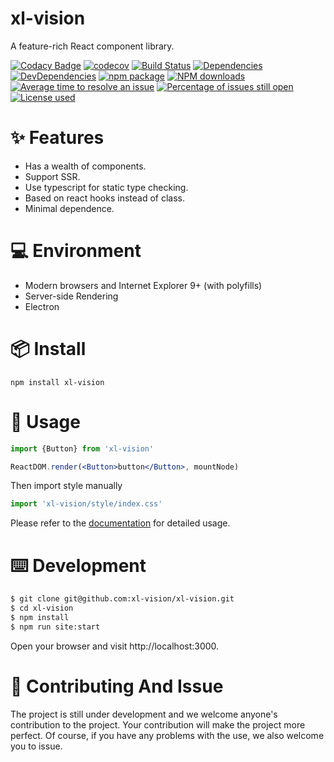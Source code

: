 # xl-vision

A feature-rich React component library.

[![Codacy Badge](https://api.codacy.com/project/badge/Grade/391165543cfc4c0985d714660f86fa0f)](https://www.codacy.com/app/xl-vision/xl-vision?utm_source=github.com&amp;utm_medium=referral&amp;utm_content=xl-vision/xl-vision&amp;utm_campaign=Badge_Grade)
[![codecov](https://codecov.io/gh/xl-vision/xl-vision/branch/master/graph/badge.svg)](https://codecov.io/gh/xl-vision/xl-vision)
[![Build Status](https://api.travis-ci.com/xl-vision/xl-vision.svg?branch=master)](https://travis-ci.com/xl-vision/xl-vision)
[![Dependencies](https://david-dm.org/xl-vision/xl-vision/status.svg)](https://david-dm.org/xl-vision/xl-vision)
[![DevDependencies](https://david-dm.org/xl-vision/xl-vision/dev-status.svg)](https://david-dm.org/xl-vision/xl-vision?type=dev)
[![npm package](https://img.shields.io/npm/v/xl-vision.svg)](https://www.npmjs.org/package/xl-vision)
[![NPM downloads](http://img.shields.io/npm/dm/xl-vision.svg)](https://www.npmjs.org/package/xl-vision)
[![Average time to resolve an issue](http://isitmaintained.com/badge/resolution/xl-vision/xl-vision.svg)](http://isitmaintained.com/project/xl-vision/xl-vision "Average time to resolve an issue")
[![Percentage of issues still open](http://isitmaintained.com/badge/open/xl-vision/xl-vision.svg)](http://isitmaintained.com/project/xl-vision/xl-vision "Percentage of issues still open")
[![License used](https://img.shields.io/github/license/xl-vision/xl-vision.svg)](https://mit-license.org/)

# :sparkles: Features

* Has a wealth of components.
* Support SSR.
* Use typescript for static type checking.
* Based on react hooks instead of class.
* Minimal dependence.

# :computer: Environment

* Modern browsers and Internet Explorer 9+ (with polyfills)
* Server-side Rendering
* Electron

# :package: Install
```
npm install xl-vision
```

# :hammer: Usage

```jsx
import {Button} from 'xl-vision'

ReactDOM.render(<Button>button</Button>, mountNode)
```

Then import style manually

```jsx
import 'xl-vision/style/index.css'
```

Please refer to the [documentation](https://xl-vision.github.io/xl-vision/) for detailed usage.


# :keyboard: Development

```bash
$ git clone git@github.com:xl-vision/xl-vision.git
$ cd xl-vision
$ npm install
$ npm run site:start
```

Open your browser and visit http://localhost:3000.

# :handshake: Contributing And Issue

The project is still under development and we welcome anyone's contribution to the project. Your contribution will make the project more perfect.
Of course, if you have any problems with the use, we also welcome you to issue.


